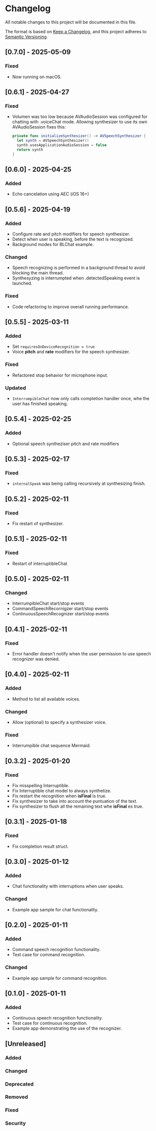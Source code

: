 # Changelog

All notable changes to this project will be documented in this file.

The format is based on [Keep a Changelog](https://keepachangelog.com/en/1.1.0/),
and this project adheres to [Semantic Versioning](https://semver.org/spec/v2.0.0.html).

## [0.7.0] - 2025-05-09

### Fixed

- Now running on macOS.

## [0.6.1] - 2025-04-27

### Fixed

- Volumen was too low because AVAudioSession was configured for chatting with .voiceChat mode.
  Allowing synthesizer to use its own AVAudioSession fixes this:
  ```swift
  private func initializeSynthesizer() -> AVSpeechSynthesizer {
    let synth = AVSpeechSynthesizer()
    synth.usesApplicationAudioSession = false
    return synth
  }
  ```

## [0.6.0] - 2025-04-25

### Added

- Echo cancelation using AEC (iOS 16+)

## [0.5.6] - 2025-04-19

### Added

- Configure rate and pitch modifiers for speech synthesizer.
- Detect when user is speaking, before the text is recognized.
- Background modes for BLChat example.

### Changed

- Speech recognizing is performed in a background thread to avoid blocking the main thread.
- Synthesyzing is interrumpted when .detectedSpeaking event is launched.

### Fixed

- Code refactoring to improve overall running performance.

## [0.5.5] - 2025-03-11

### Added

- Set `requiresOnDeviceRecognition = true`
- Voice **pitch** and **rate** modifiers for the speech synthesizer.

### Fixed

- Refactored stop behavior for microphone input.

### Updated

- `InterrumpibleChat` now only calls completion handler once, whe the user has finished speaking.

## [0.5.4] - 2025-02-25

### Added
- Optional speech syntheziser pitch and rate modifiers

## [0.5.3] - 2025-02-17

### Fixed

- `internalSpeak` was being calling recursively at synthesizing finish.

## [0.5.2] - 2025-02-11

### Fixed

- Fix restart of synthesizer.

## [0.5.1] - 2025-02-11

### Fixed
- Restart of interruptibleChat

## [0.5.0] - 2025-02-11

### Changed
- InterrumpibleChat start/stop events 
- CommandSpeechRecornigzer start/stop events
- ContinuousSpeechRecognizer start/stop events
  
## [0.4.1] - 2025-02-11

### Fixed
- Error handler doesn't notify when the user permission to use speech recognizer was denied.

## [0.4.0] - 2025-02-11
### Added
- Method to list all available voices.

### Changed
- Allow (optional) to specify a synthesizer voice.

### Fixed
- Interrumpible chat sequence Mermaid.

## [0.3.2] - 2025-01-20
### Fixed
- Fix misspelling Interruptible.
- Fix Interruptible chat model to always synthetize.
- Fix restart the recognition when **isFinal** is true.
- Fix synthesizer to take into account the puntuation of the text.
- Fix synthesizer to flush all the remaining text whe **isFinal** es true.

## [0.3.1] - 2025-01-18

### Fixed
- Fix completion result struct.

## [0.3.0] - 2025-01-12

### Added
- Chat functionality with interruptions when user speaks.

### Changed
- Example app sample for chat functionality.

## [0.2.0] - 2025-01-11

### Added
- Command speech recognition functionality.
- Test case for command recognition.

### Changed
- Example app sample for command recognition.

## [0.1.0] - 2025-01-11

### Added
- Continuous speech recognition functionality.
- Test case for continuous recognition.
- Example app demonstrating the use of the recognizer.

## [Unreleased]

### Added
### Changed
### Deprecated
### Removed
### Fixed
### Security

